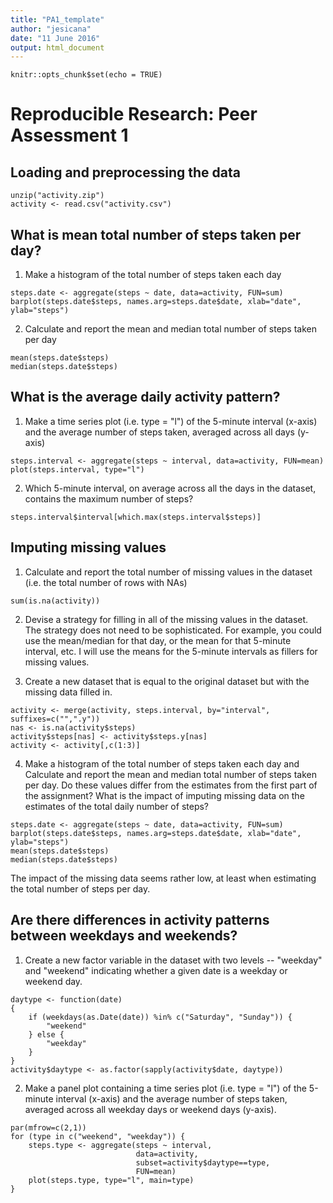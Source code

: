 ```yaml
---
title: "PA1_template"
author: "jesicana"
date: "11 June 2016"
output: html_document
---
```


```{r setup, include=FALSE}
knitr::opts_chunk$set(echo = TRUE)
```
# Reproducible Research: Peer Assessment 1

## Loading and preprocessing the data

```
unzip("activity.zip")
activity <- read.csv("activity.csv")
```


## What is mean total number of steps taken per day?

1. Make a histogram of the total number of steps taken each day

```
steps.date <- aggregate(steps ~ date, data=activity, FUN=sum)
barplot(steps.date$steps, names.arg=steps.date$date, xlab="date", ylab="steps")
```


2. Calculate and report the mean and median total number of steps taken per day

```
mean(steps.date$steps)
median(steps.date$steps)

```


## What is the average daily activity pattern?

1. Make a time series plot (i.e. type = "l") of the 5-minute interval (x-axis) and the average number of steps taken, averaged across all days (y-axis)

```
steps.interval <- aggregate(steps ~ interval, data=activity, FUN=mean)
plot(steps.interval, type="l")

```


2. Which 5-minute interval, on average across all the days in the dataset, contains the maximum number of steps?

```
steps.interval$interval[which.max(steps.interval$steps)]
```


## Imputing missing values

1. Calculate and report the total number of missing values in the dataset (i.e. the total number of rows with NAs)

```
sum(is.na(activity))

```


2. Devise a strategy for filling in all of the missing values in the dataset. The strategy does not need to be sophisticated. For example, you could use the mean/median for that day, or the mean for that 5-minute interval, etc.
I will use the means for the 5-minute intervals as fillers for missing values.

3. Create a new dataset that is equal to the original dataset but with the missing data filled in.

```
activity <- merge(activity, steps.interval, by="interval", suffixes=c("",".y"))
nas <- is.na(activity$steps)
activity$steps[nas] <- activity$steps.y[nas]
activity <- activity[,c(1:3)]

```

4. Make a histogram of the total number of steps taken each day and Calculate and report the mean and median total number of steps taken per day. Do these values differ from the estimates from the first part of the assignment? What is the impact of imputing missing data on the estimates of the total daily number of steps?

```
steps.date <- aggregate(steps ~ date, data=activity, FUN=sum)
barplot(steps.date$steps, names.arg=steps.date$date, xlab="date", ylab="steps")
mean(steps.date$steps)
median(steps.date$steps)
```



The impact of the missing data seems rather low, at least when estimating the total number of steps per day.



## Are there differences in activity patterns between weekdays and weekends?

1. Create a new factor variable in the dataset with two levels -- "weekday" and "weekend" indicating whether a given date is a weekday or weekend day.

```
daytype <- function(date)
{
    if (weekdays(as.Date(date)) %in% c("Saturday", "Sunday")) {
        "weekend"
    } else {
        "weekday"
    }
}
activity$daytype <- as.factor(sapply(activity$date, daytype))
```


2. Make a panel plot containing a time series plot (i.e. type = "l") of the 5-minute interval (x-axis) and the average number of steps taken, averaged across all weekday days or weekend days (y-axis).

```
par(mfrow=c(2,1))
for (type in c("weekend", "weekday")) {
    steps.type <- aggregate(steps ~ interval,
                            data=activity,
                            subset=activity$daytype==type,
                            FUN=mean)
    plot(steps.type, type="l", main=type)
}

```


